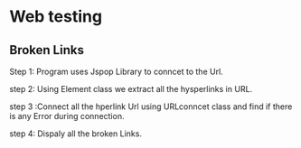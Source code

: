 # Web testing
## Broken Links

Step 1: Program uses Jspop Library to conncet to the Url.

step 2: Using Element class we extract all the hysperlinks in URL.

step 3 :Connect all the hperlink Url using URLconncet class and find if there         is any Error during connection.  

step 4: Dispaly all the broken Links. 
